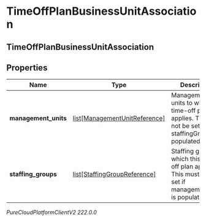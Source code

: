 # TimeOffPlanBusinessUnitAssociation

## TimeOffPlanBusinessUnitAssociation

## Properties

|Name | Type | Description | Notes|
|------------ | ------------- | ------------- | -------------|
| **management_units** | [list[ManagementUnitReference]](ManagementUnitReference) | Management units to which this time-off plan applies. This must not be set if staffingGroups is populated | [optional] |
| **staffing_groups** | [list[StaffingGroupReference]](StaffingGroupReference) | Staffing groups to which this time-off plan applies. This must not be set if managementUnits is populated | [optional] |



_PureCloudPlatformClientV2 222.0.0_
